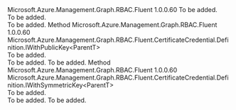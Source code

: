 <Type Name="IWithCertificateType&lt;ParentT&gt;" FullName="Microsoft.Azure.Management.Graph.RBAC.Fluent.CertificateCredential.Definition.IWithCertificateType&lt;ParentT&gt;">
  <TypeSignature Language="C#" Value="public interface IWithCertificateType&lt;ParentT&gt;" />
  <TypeSignature Language="ILAsm" Value=".class public interface auto ansi abstract IWithCertificateType`1&lt;ParentT&gt;" />
  <TypeSignature Language="DocId" Value="T:Microsoft.Azure.Management.Graph.RBAC.Fluent.CertificateCredential.Definition.IWithCertificateType`1" />
  <TypeSignature Language="VB.NET" Value="Public Interface IWithCertificateType(Of ParentT)" />
  <TypeSignature Language="F#" Value="type IWithCertificateType&lt;'ParentT&gt; = interface" />
  <AssemblyInfo>
    <AssemblyName>Microsoft.Azure.Management.Graph.RBAC.Fluent</AssemblyName>
    <AssemblyVersion>1.0.0.60</AssemblyVersion>
  </AssemblyInfo>
  <TypeParameters>
    <TypeParameter Name="ParentT" />
  </TypeParameters>
  <Interfaces />
  <Docs>
    <typeparam name="ParentT">To be added.</typeparam>
    <summary>To be added.</summary>
    <remarks>To be added.</remarks>
  </Docs>
  <Members>
    <Member MemberName="WithAsymmetricX509Certificate">
      <MemberSignature Language="C#" Value="public Microsoft.Azure.Management.Graph.RBAC.Fluent.CertificateCredential.Definition.IWithPublicKey&lt;ParentT&gt; WithAsymmetricX509Certificate ();" />
      <MemberSignature Language="ILAsm" Value=".method public hidebysig newslot virtual instance class Microsoft.Azure.Management.Graph.RBAC.Fluent.CertificateCredential.Definition.IWithPublicKey`1&lt;!ParentT&gt; WithAsymmetricX509Certificate() cil managed" />
      <MemberSignature Language="DocId" Value="M:Microsoft.Azure.Management.Graph.RBAC.Fluent.CertificateCredential.Definition.IWithCertificateType`1.WithAsymmetricX509Certificate" />
      <MemberSignature Language="VB.NET" Value="Public Function WithAsymmetricX509Certificate () As IWithPublicKey(Of ParentT)" />
      <MemberSignature Language="F#" Value="abstract member WithAsymmetricX509Certificate : unit -&gt; Microsoft.Azure.Management.Graph.RBAC.Fluent.CertificateCredential.Definition.IWithPublicKey&lt;'ParentT&gt;" Usage="iWithCertificateType.WithAsymmetricX509Certificate " />
      <MemberType>Method</MemberType>
      <AssemblyInfo>
        <AssemblyName>Microsoft.Azure.Management.Graph.RBAC.Fluent</AssemblyName>
        <AssemblyVersion>1.0.0.60</AssemblyVersion>
      </AssemblyInfo>
      <ReturnValue>
        <ReturnType>Microsoft.Azure.Management.Graph.RBAC.Fluent.CertificateCredential.Definition.IWithPublicKey&lt;ParentT&gt;</ReturnType>
      </ReturnValue>
      <Parameters />
      <Docs>
        <summary>To be added.</summary>
        <returns>To be added.</returns>
        <remarks>To be added.</remarks>
      </Docs>
    </Member>
    <Member MemberName="WithSymmetricEncryption">
      <MemberSignature Language="C#" Value="public Microsoft.Azure.Management.Graph.RBAC.Fluent.CertificateCredential.Definition.IWithSymmetricKey&lt;ParentT&gt; WithSymmetricEncryption ();" />
      <MemberSignature Language="ILAsm" Value=".method public hidebysig newslot virtual instance class Microsoft.Azure.Management.Graph.RBAC.Fluent.CertificateCredential.Definition.IWithSymmetricKey`1&lt;!ParentT&gt; WithSymmetricEncryption() cil managed" />
      <MemberSignature Language="DocId" Value="M:Microsoft.Azure.Management.Graph.RBAC.Fluent.CertificateCredential.Definition.IWithCertificateType`1.WithSymmetricEncryption" />
      <MemberSignature Language="VB.NET" Value="Public Function WithSymmetricEncryption () As IWithSymmetricKey(Of ParentT)" />
      <MemberSignature Language="F#" Value="abstract member WithSymmetricEncryption : unit -&gt; Microsoft.Azure.Management.Graph.RBAC.Fluent.CertificateCredential.Definition.IWithSymmetricKey&lt;'ParentT&gt;" Usage="iWithCertificateType.WithSymmetricEncryption " />
      <MemberType>Method</MemberType>
      <AssemblyInfo>
        <AssemblyName>Microsoft.Azure.Management.Graph.RBAC.Fluent</AssemblyName>
        <AssemblyVersion>1.0.0.60</AssemblyVersion>
      </AssemblyInfo>
      <ReturnValue>
        <ReturnType>Microsoft.Azure.Management.Graph.RBAC.Fluent.CertificateCredential.Definition.IWithSymmetricKey&lt;ParentT&gt;</ReturnType>
      </ReturnValue>
      <Parameters />
      <Docs>
        <summary>To be added.</summary>
        <returns>To be added.</returns>
        <remarks>To be added.</remarks>
      </Docs>
    </Member>
  </Members>
</Type>
